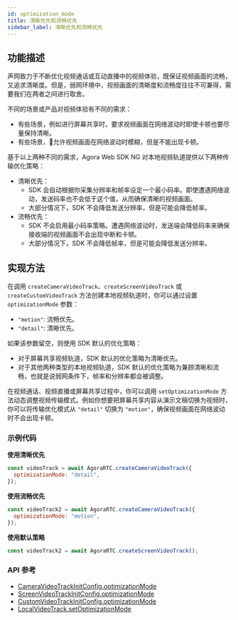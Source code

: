```yaml
---
id: optimization_mode
title: 清晰优先和流畅优先
sidebar_label: 清晰优先和流畅优先
---
```


## 功能描述
声网致力于不断优化视频通话或互动直播中的视频体验，既保证视频画面的流畅，又追求清晰度。但是，弱网环境中，视频画面的清晰度和流畅度往往不可兼得，需要我们在两者之间进行取舍。

不同的场景或产品对视频体验有不同的需求：
- 有些场景，例如进行屏幕共享时，要求视频画面在网络波动时即使卡顿也要尽量保持清晰。
- 有些场景，允许视频画面在网络波动时模糊，但是不能出现卡顿。

基于以上两种不同的需求，Agora Web SDK NG 对本地视频轨道提供以下两种传输优化策略：
- 清晰优先：
  - SDK 会自动根据你采集分辨率和帧率设定一个最小码率。即使遭遇网络波动，发送码率也不会低于这个值，从而确保清晰的视频画面。
  - 大部分情况下，SDK 不会降低发送分辨率，但是可能会降低帧率。
- 流畅优先：
  - SDK 不会启用最小码率策略。遭遇网络波动时，发送端会降低码率来确保接收端的视频画面不会出现中断和卡顿。
  - 大部分情况下，SDK 不会降低帧率，但是可能会降低发送分辨率。

## 实现方法
在调用 `createCameraVideoTrack`、`createScreenVideoTrack` 或 `createCustomVideoTrack` 方法创建本地视频轨道时，你可以通过设置 `optimizationMode` 参数：
- `"motion"`: 流畅优先。
- `"detail"`: 清晰优先。

如果该参数留空，则使用 SDK 默认的优化策略：
- 对于屏幕共享视频轨道，SDK 默认的优化策略为清晰优先。
- 对于其他两种类型的本地视频轨道，SDK 默认的优化策略为兼顾清晰和流畅，也就是说弱网条件下，帧率和分辨率都会被调整。

在视频通话、视频直播或屏幕共享过程中，你可以调用 `setOptimizationMode` 方法动态调整视频传输模式。例如你想要把屏幕共享内容从演示文稿切换为视频时，你可以将传输优化模式从 `"detail"` 切换为 `"motion"`，确保视频画面在网络波动时不会出现卡顿。

### 示例代码

**使用清晰优先**
```js
const videoTrack = await AgoraRTC.createCameraVideoTrack({
  optimizationMode: "detail",
});
```

**使用流畅优先**
```js
const videoTrack2 = await AgoraRTC.createCameraVideoTrack({
  optimizationMode: "motion",
});
```

**使用默认策略**
```js
const videoTrack2 = await AgoraRTC.createScreenVideoTrack();
```

### API 参考
- [CameraVideoTrackInitConfig.optimizationMode](/api/cn/interfaces/cameravideotrackinitconfig.html#optimizationmode)
- [ScreenVideoTrackInitConfig.optimizationMode](/api/cn/interfaces/screenvideotrackinitconfig.html#optimizationmode)
- [CustomVideoTrackInitConfig.optimizationMode](/api/cn/interfaces/screenvideotrackinitconfig.html#optimizationmode)
- [LocalVideoTrack.setOptimizationMode](/api/cn/interfaces/ilocalvideotrack.html#setOptimizationMode)